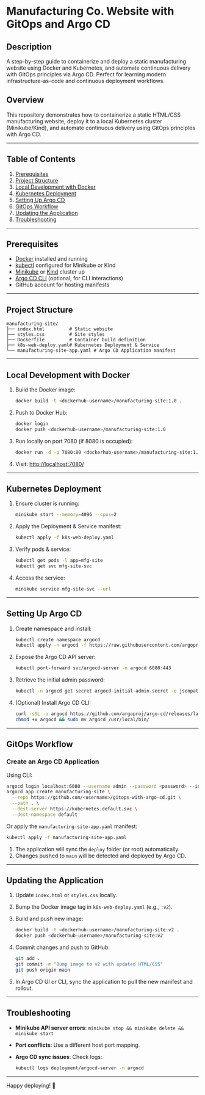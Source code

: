 # Manufacturing Co. Website with GitOps and Argo CD

## Description

A step-by-step guide to containerize and deploy a static manufacturing website using Docker and Kubernetes, and automate continuous delivery with GitOps principles via Argo CD. Perfect for learning modern infrastructure-as-code and continuous deployment workflows.

## Overview

This repository demonstrates how to containerize a static HTML/CSS manufacturing website, deploy it to a local Kubernetes cluster (Minikube/Kind), and automate continuous delivery using GitOps principles with Argo CD.

---

## Table of Contents

1. [Prerequisites](#prerequisites)
2. [Project Structure](#project-structure)
3. [Local Development with Docker](#local-development-with-docker)
4. [Kubernetes Deployment](#kubernetes-deployment)
5. [Setting Up Argo CD](#setting-up-argo-cd)
6. [GitOps Workflow](#gitops-workflow)
7. [Updating the Application](#updating-the-application)
8. [Troubleshooting](#troubleshooting)

---

## Prerequisites

* [Docker](https://www.docker.com/) installed and running
* [kubectl](https://kubernetes.io/docs/tasks/tools/) configured for Minikube or Kind
* [Minikube](https://minikube.sigs.k8s.io/docs/) or [Kind](https://kind.sigs.k8s.io/) cluster up
* [Argo CD CLI](https://argo-cd.readthedocs.io/en/stable/cli_installation/) (optional, for CLI interactions)
* GitHub account for hosting manifests

---

## Project Structure

```
manufacturing-site/
├── index.html         # Static website
├── styles.css         # Site styles
├── Dockerfile         # Container build definition
├── k8s-web-deploy.yaml# Kubernetes Deployment & Service
└── manufacturing-site-app.yaml # Argo CD Application manifest
```

---

## Local Development with Docker

1. Build the Docker image:

   ```bash
   docker build -t <dockerhub-username>/manufacturing-site:1.0 .
   ```
2. Push to Docker Hub:

   ```bash
   docker login
   docker push <dockerhub-username>/manufacturing-site:1.0
   ```
3. Run locally on port 7080 (if 8080 is occupied):

   ```bash
   docker run -d -p 7080:80 <dockerhub-username>/manufacturing-site:1.0
   ```
4. Visit: [http://localhost:7080/](http://localhost:7080/)

---

## Kubernetes Deployment

1. Ensure cluster is running:

   ```bash
   minikube start --memory=4096 --cpus=2
   ```
2. Apply the Deployment & Service manifest:

   ```bash
   kubectl apply -f k8s-web-deploy.yaml
   ```
3. Verify pods & service:

   ```bash
   kubectl get pods -l app=mfg-site
   kubectl get svc mfg-site-svc
   ```
4. Access the service:

   ```bash
   minikube service mfg-site-svc --url
   ```

---

## Setting Up Argo CD

1. Create namespace and install:

   ```bash
   kubectl create namespace argocd
   kubectl apply -n argocd -f https://raw.githubusercontent.com/argoproj/argo-cd/stable/manifests/install.yaml
   ```
2. Expose the Argo CD API server:

   ```bash
   kubectl port-forward svc/argocd-server -n argocd 6080:443
   ```
3. Retrieve the initial admin password:

   ```bash
   kubectl -n argocd get secret argocd-initial-admin-secret -o jsonpath="{.data.password}" | base64 -d
   ```
4. (Optional) Install Argo CD CLI:

   ```bash
   curl -sSL -o argocd https://github.com/argoproj/argo-cd/releases/latest/download/argocd-linux-amd64
   chmod +x argocd && sudo mv argocd /usr/local/bin/
   ```

---

## GitOps Workflow

### Create an Argo CD Application

Using CLI:

```bash
argocd login localhost:6080 --username admin --password <password> --insecure
argocd app create manufacturing-site \
  --repo https://github.com/<username>/gitops-with-argo-cd.git \
  --path . \
  --dest-server https://kubernetes.default.svc \
  --dest-namespace default
```

Or apply the `manufacturing-site-app.yaml` manifest:

```bash
kubectl apply -f manufacturing-site-app.yaml
```

1. The application will sync the `deploy` folder (or root) automatically.
2. Changes pushed to `main` will be detected and deployed by Argo CD.

---

## Updating the Application

1. Update `index.html` or `styles.css` locally.
2. Bump the Docker image tag in `k8s-web-deploy.yaml` (e.g., `:v2`).
3. Build and push new image:

   ```bash
   docker build -t <dockerhub-username>/manufacturing-site:v2 .
   docker push <dockerhub-username>/manufacturing-site:v2
   ```
4. Commit changes and push to GitHub:

   ```bash
   git add .
   git commit -m "Bump image to v2 with updated HTML/CSS"
   git push origin main
   ```
5. In Argo CD UI or CLI, sync the application to pull the new manifest and rollout.

---

## Troubleshooting

* **Minikube API server errors**: `minikube stop && minikube delete && minikube start`
* **Port conflicts**: Use a different host port mapping.
* **Argo CD sync issues**: Check logs:

  ```bash
  kubectl logs deployment/argocd-server -n argocd
  ```

---

Happy deploying! 🚀